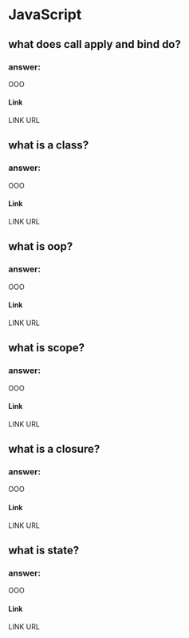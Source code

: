 # JavaScript

## what does call apply and bind do?
### answer:

OOO

#### Link
LINK URL


## what is a class?
### answer:

OOO

#### Link
LINK URL

## what is oop?
### answer:

OOO

#### Link
LINK URL


## what is scope?
### answer:

OOO

#### Link
LINK URL

## what is a closure?
### answer:

OOO

#### Link
LINK URL

## what is state?
### answer:

OOO

#### Link
LINK URL

